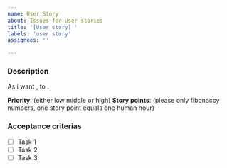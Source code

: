 ```yaml
---
name: User Story
about: Issues for user stories
title: '[User story] '
labels: 'user story'
assignees: ''

---
```

### Description
As <Role> i want <feauture>, to <use case>.

**Priority**: (either low middle or high)
**Story points**: (please only fibonaccy numbers, one story point equals one human hour)
### Acceptance criterias
- [ ] Task 1
- [ ] Task 2
- [ ] Task 3